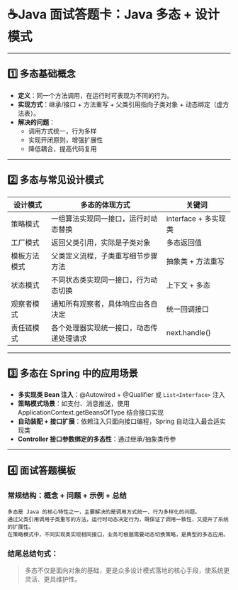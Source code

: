
# ☕Java 面试答题卡：Java 多态 + 设计模式

---

## 1️⃣ 多态基础概念

- **定义**：同一个方法调用，在运行时可表现为不同的行为。
- **实现方式**：继承/接口 + 方法重写 + 父类引用指向子类对象 + 动态绑定（虚方法表）。
- **解决的问题**：
  - 调用方式统一，行为多样
  - 实现开闭原则，增强扩展性
  - 降低耦合，提高代码复用

---

## 2️⃣ 多态与常见设计模式

| 设计模式       | 多态的体现方式                           | 关键词                    |
|----------------|------------------------------------------|---------------------------|
| 策略模式       | 一组算法实现同一接口，运行时动态替换      | interface + 多实现类      |
| 工厂模式       | 返回父类引用，实际是子类对象               | 多态返回值                |
| 模板方法模式   | 父类定义流程，子类重写细节步骤方法         | 抽象类 + 方法重写         |
| 状态模式       | 不同状态类实现同一接口，行为动态切换        | 上下文 + 多态             |
| 观察者模式     | 通知所有观察者，具体响应由各自决定          | 统一回调接口              |
| 责任链模式     | 各个处理器实现统一接口，动态传递处理请求    | next.handle()             |

---

## 3️⃣ 多态在 Spring 中的应用场景

- **多实现类 Bean 注入**：@Autowired + @Qualifier 或 `List<Interface>` 注入
- **策略模式场景**：如支付、消息推送，使用 ApplicationContext.getBeansOfType 结合接口实现
- **自动装配 + 接口扩展**：依赖注入只面向接口编程，Spring 自动注入最合适实现类
- **Controller 接口参数绑定的多态性**：通过继承/抽象类传参

---

## 4️⃣ 面试答题模板

### 常规结构：概念 + 问题 + 示例 + 总结

```
多态是 Java 的核心特性之一，主要解决的是调用方式统一、行为多样化的问题。
通过父类引用调用子类重写的方法，运行时动态决定行为，既保证了调用一致性，又提升了系统的扩展性。
在策略模式中，不同实现类实现相同接口，业务可根据需要动态切换策略，是典型的多态应用。
```
### 结尾总结句式：

> 多态不仅是面向对象的基础，更是众多设计模式落地的核心手段，使系统更灵活、更具维护性。

